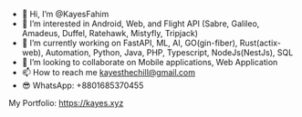 - 👋 Hi, I’m @KayesFahim
- 👀 I’m interested in Android, Web, and Flight API (Sabre, Galileo, Amadeus, Duffel, Ratehawk, Mistyfly, Tripjack)
- 🌱 I’m currently working on FastAPI, ML, AI, GO(gin-fiber), Rust(actix-web), Automation, Python, Java, PHP, Typescript, NodeJs(NestJs), SQL
- 💞️ I’m looking to collaborate on Mobile applications, Web Application
- 📫 How to reach me kayesthechill@gmail.com
- 😎 WhatsApp: +8801685370455

My Portfolio: https://kayes.xyz

<!---
KayesFahim/KayesFahim is a ✨ special ✨ repository because its `README.md` (this file) appears on your GitHub profile.
You can click the Preview link to take a look at your changes.
--->
